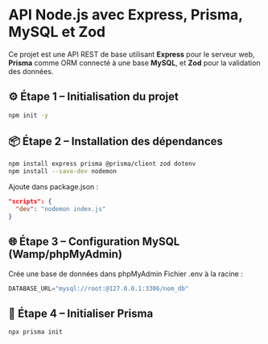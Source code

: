 # API Node.js avec Express, Prisma, MySQL et Zod

Ce projet est une API REST de base utilisant **Express** pour le serveur web, **Prisma** comme ORM connecté à une base **MySQL**, et **Zod** pour la validation des données.

## ⚙️ Étape 1 – Initialisation du projet

```bash
npm init -y
```
## 📦 Étape 2 – Installation des dépendances
```bash
npm install express prisma @prisma/client zod dotenv
npm install --save-dev nodemon
```

Ajoute dans package.json :

```json
"scripts": {
  "dev": "nodemon index.js"
}
```

## 🌐 Étape 3 – Configuration MySQL (Wamp/phpMyAdmin)

Crée une base de données dans phpMyAdmin
Fichier .env à la racine :
```js
DATABASE_URL="mysql://root:@127.0.0.1:3306/nom_db"
```

## 🔧 Étape 4 – Initialiser Prisma
```bash
npx prisma init
```